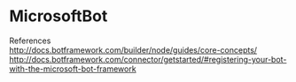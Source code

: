 # MicrosoftBot
References </br>
http://docs.botframework.com/builder/node/guides/core-concepts/ </br>
http://docs.botframework.com/connector/getstarted/#registering-your-bot-with-the-microsoft-bot-framework

